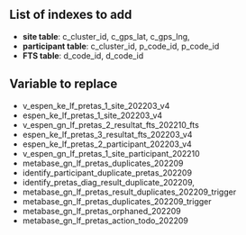 ## List of indexes to add

- **site table**: c_cluster_id, c_gps_lat, c_gps_lng,
- **participant table**: c_cluster_id, p_code_id, p_code_id
- **FTS table**: d_code_id, d_code_id

## Variable to replace

- v_espen_ke_lf_pretas_1_site_202203_v4
- espen_ke_lf_pretas_1_site_202203_v4
- v_espen_gn_lf_pretas_2_resultat_fts_202210_fts
- espen_ke_lf_pretas_3_resultat_fts_202203_v4
- espen_ke_lf_pretas_2_participant_202203_v4
- v_espen_gn_lf_pretas_1_site_participant_202210
- metabase_gn_lf_pretas_duplicates_202209
- identify_participant_duplicate_pretas_202209
- identify_pretas_diag_result_duplicate_202209,
- metabase_gn_lf_pretas_result_duplicates_202209_trigger
- metabase_gn_lf_pretas_duplicates_202209_trigger
- metabase_gn_lf_pretas_orphaned_202209
- metabase_gn_lf_pretas_action_todo_202209
